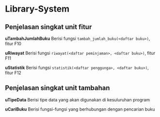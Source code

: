 # Library-System

## Penjelasan singkat unit fitur
**uTambahJumlahBuku**
Berisi fungsi `tambah_jumlah_buku(<daftar buku>)`, fitur F10

**uRiwayat**
Berisi fungsi `riwayat(<daftar peminjaman>, <daftar buku>)`, fitur F11

**uStatistik**
Berisi fungsi `statistik(<daftar penggunga>, <daftar buku>)`, fitur F12


## Penjelasan singkat unit tambahan
**uTipeData**
Berisi tipe data yang akan digunakan di kesuluruhan program

**uCariBuku**
Berisi fungsi-fungsi yang berhubungan dengan pencarian buku